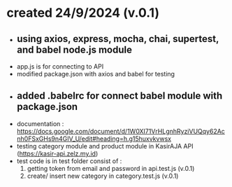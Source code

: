 # created 24/9/2024 (v.0.1)
- using axios, express, mocha, chai, supertest, and babel node.js module
  ---------------------
- app.js is for connecting to API
- modified package.json with axios and babel for testing
- added .babelrc for connect babel module with package.json
  ---------------------
- documentation : https://docs.google.com/document/d/1W0XI71VrHLgnhRyziVUQqy62Acnh0FSxGHs9n4GIV_U/edit#heading=h.g15huxvkvwsx
- testing category module and product module in KasirAJA API (https://kasir-api.zelz.my.id)
- test code is in test folder consist of :
  1. getting token from email and password in api.test.js (v.0.1)
  2. create/ insert new category in category.test.js (v.0.1)
